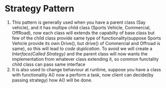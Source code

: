# Strategy Pattern
1. This pattern is generally used when you have a parent class (Say vehicle), and it has multipe child class (Sports Vehicle, Commercial, OffRoad), now each class will extends the capabilty of base class but few of the child class provide same type of functionality(suppose Sports Vehicle provide its own Drive(), but drive() of Commercial and Offroad is same), so this will lead to _code duplication_. To avoid we will create a _Interface(Called Strategy)_ and the parent class will now wants the implementation from whatever class extending it, so common functality child class can pass same interface
2. It is also used to change behaviour at runtime, suppose you have a class with functionality A() now a perform a task, now client can decide(by passing strategy) how A() will be done.


